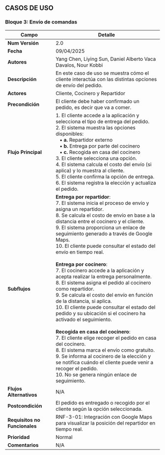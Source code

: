 ## CASOS DE USO  

### Bloque 3: Envío de comandas  

| Campo                     | Detalle                                                                 |
|---------------------------|-------------------------------------------------------------------------|
| **Num Versión**           | 2.0                                                                     |
| **Fecha**                 | 09/04/2025                                                              |
| **Autores**               | Yang Chen, Liying Sun, Daniel Alberto Vaca Davalos, Nour Kobbi          |
| **Descripción**           | En este caso de uso se muestra cómo el cliente interactúa con las distintas opciones de envío del pedido. |
| **Actores**               | Cliente, Cocinero y Repartidor                                                       |
| **Precondición**          | El cliente debe haber confirmado un pedido, es decir que va a comer.     |
| **Flujo Principal**       | 1. El cliente accede a la aplicación y selecciona el tipo de entrega del pedido.<br>2. El sistema muestra las opciones disponibles:<br>   • **a.** Repartidor externo<br>   • **b.** Entrega por parte del cocinero<br>   • **c.** Recogida en casa del cocinero<br>3. El cliente selecciona una opción.<br>4. El sistema calcula el costo del envío (si aplica) y lo muestra al cliente.<br>5. El cliente confirma la opción de entrega.<br>6. El sistema registra la elección y actualiza el pedido. |
| **Subflujos**             | **Entrega por repartidor**:<br>7. El sistema inicia el proceso de envío y asigna un repartidor.<br>8. Se calcula el costo de envío en base a la distancia entre el cocinero y el cliente.<br>9. El sistema proporciona un enlace de seguimiento generado a través de Google Maps.<br>10. El cliente puede consultar el estado del envío en tiempo real.<br><br>**Entrega por cocinero**:<br>7. El cocinero accede a la aplicación y acepta realizar la entrega personalmente.<br>8. El sistema asigna el pedido al cocinero como repartidor.<br>9. Se calcula el costo del envío en función de la distancia, si aplica.<br>10. El cliente puede consultar el estado del pedido y su ubicación si el cocinero ha activado el seguimiento.<br><br>**Recogida en casa del cocinero**:<br>7. El cliente elige recoger el pedido en casa del cocinero.<br>8. El sistema marca el envío como gratuito.<br>9. Se informa al cocinero de la elección y se notifica cuándo el cliente puede venir a recoger el pedido.<br>10. No se genera ningún enlace de seguimiento. |
| **Flujos Alternativos**   | N/A                                                                     |
| **Postcondición**         | El pedido es entregado o recogido por el cliente según la opción seleccionada. |
| **Requisitos no Funcionales** | RNF-3-01: Integración con Google Maps para visualizar la posición del repartidor en tiempo real. |
| **Prioridad**             | Normal                                                                  |
| **Comentarios**           | N/A                                                                     |
